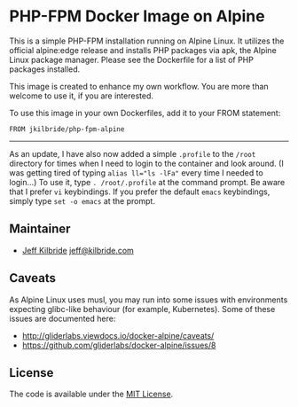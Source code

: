 # PHP-FPM Docker Image on Alpine


This is a simple PHP-FPM installation running on Alpine Linux. It utilizes the official alpine:edge release and installs PHP packages via apk, the Alpine Linux package manager. Please see the Dockerfile for a list of PHP packages installed.

This image is created to enhance my own workflow. You are more than welcome to use it, if you are interested.

To use this image in your own Dockerfiles, add it to your FROM statement:

    FROM jkilbride/php-fpm-alpine

---
As an update, I have also now added a simple `.profile` to the `/root` directory for times when I need to login to the container and look around. (I was getting tired of typing `alias ll="ls -lFa"` every time I needed to login...) To use it, type `. /root/.profile` at the command prompt. Be aware that I prefer `vi` keybindings. If you prefer the default `emacs` keybindings, simply type `set -o emacs` at the prompt.


## Maintainer

* [Jeff Kilbride](https://github.com/jeff-kilbride) jeff@kilbride.com

## Caveats

As Alpine Linux uses musl, you may run into some issues with environments expecting glibc-like behaviour (for example, Kubernetes). Some of these issues are documented here:

* http://gliderlabs.viewdocs.io/docker-alpine/caveats/
* https://github.com/gliderlabs/docker-alpine/issues/8

## License

The code is available under the [MIT License](/LICENSE).
